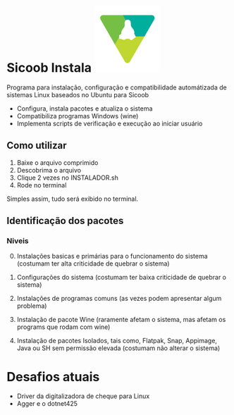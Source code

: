# Sicoob Instala ![alt text](./sicoob-instala.svg "Sicoob Instala") 
Programa para instalação, configuração e compatibilidade automátizada de sistemas Linux baseados no Ubuntu para Sicoob

- Configura, instala pacotes e atualiza o sistema
- Compatibiliza programas Windows (wine)
- Implementa scripts de verificação e execução ao iniciar usuário

## Como utilizar
1. Baixe o arquivo comprimido
2. Descobrima o arquivo
3. Clique 2 vezes no INSTALADOR.sh
4. Rode no terminal

Simples assim, tudo será exibido no terminal. 


## Identificação dos pacotes
### Niveis
0. Instalações basicas e primárias para o funcionamento do sistema (costumam ter alta criticidade de quebrar o sistema)

1. Configurações do sistema (costumam ter baixa criticidade de quebrar o sistema)

2. Instalações de programas comuns (as vezes podem apresentar algum problema)

3. Instalação de pacote Wine (raramente afetam o sistema, mas afetam os programs que rodam com wine)

4. Instalação de pacotes Isolados, tais como, Flatpak, Snap, Appimage, Java ou SH sem permissão elevada (costumam não alterar o sistema)

# Desafios atuais
- Driver da digitalizadora de cheque para Linux
- Agger e o dotnet425